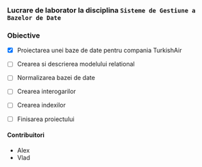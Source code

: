 ### Lucrare de laborator la disciplina `Sisteme de Gestiune a Bazelor de Date`

### Obiective
- [X] Proiectarea unei baze de date pentru compania TurkishAir
- [ ] Crearea si descrierea modelului relational
- [ ] Normalizarea bazei de date
- [ ] Crearea interogarilor
- [ ] Crearea indexilor
- [ ] Finisarea proiectului





#### Contribuitori
- Alex
- Vlad
